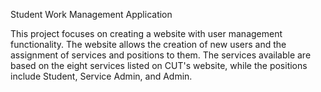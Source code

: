 Student Work Management Application

This project focuses on creating a website with user management functionality. The website allows the creation of new users and the assignment of services and positions to them. The services available are based on the eight services listed on CUT's website, while the positions include Student, Service Admin, and Admin.
